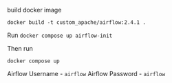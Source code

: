 build docker image

```docker build -t custom_apache/airflow:2.4.1 .```

Run 
```docker compose up airflow-init```

Then run

```docker compose up```

Airflow Username - `airflow`
Airflow Password - `airflow`